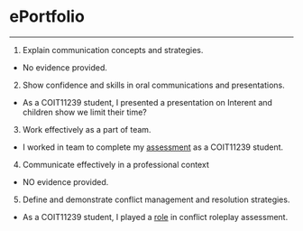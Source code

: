 # ePortfolio
---
1. Explain communication concepts and strategies.
- No evidence provided.
2. Show confidence and skills in oral communications and presentations.
- As a COIT11239 student, I presented a presentation on Interent and children show we limit their time?
3. Work effectively as a part of team.
- I worked in team to complete my [assessment](Mob%20assessment(1).docx) as a COIT11239 student.
4. Communicate effectively in a professional context
- NO evidence provided.
5. Define and demonstrate conflict management and resolution strategies.
- As a COIT11239 student, I played a [role](Week5%20Conflict%20Scenario.docx) in conflict roleplay assessment.

